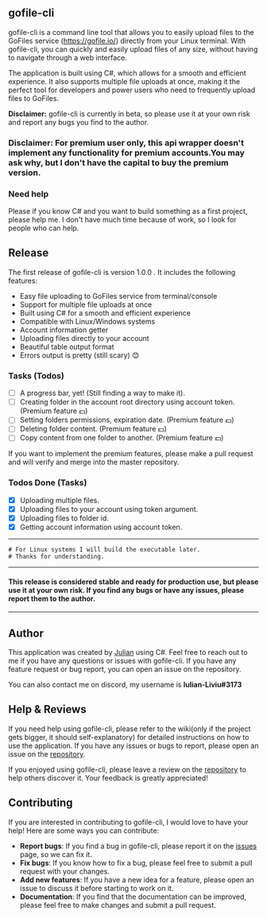 ﻿## gofile-cli 

gofile-cli is a command line tool that allows you to easily upload files to the GoFiles service (https://gofile.io/) directly from your Linux terminal. With gofile-cli, you can quickly and easily upload files of any size, without having to navigate through a web interface.

The application is built using C#, which allows for a smooth and efficient experience. It also supports multiple file uploads at once, making it the perfect tool for developers and power users who need to frequently upload files to GoFiles.

**Disclaimer:** gofile-cli is currently in beta, so please use it at your own risk and report any bugs you find to the author.


### **Disclaimer:** For premium user only, this api wrapper doesn't implement any functionality for premium accounts.You may ask why, but I don't have the capital to buy the premium version.

### Need help 
   Please if you know C# and you want to build something as a first project, please help me.
   I don't have much time because of work, so I look for people who can help.

## Release

The first release of gofile-cli is version 1.0.0 . It includes the following features:

- Easy file uploading to GoFiles service from terminal/console
- Support for multiple file uploads at once
- Built using C# for a smooth and efficient experience
- Compatible with Linux/Windows systems
- Account information getter
- Uploading files directly to your account 
- Beautiful table output format 
- Errors output is pretty (still scary) 😊 

### Tasks (Todos) 
- [ ] A progress bar, yet! (Still finding a way to make it).
- [ ] Creating folder in the account root directory using account token. (Premium feature 💵)
- [ ] Setting folders permissions, expiration date. (Premium feature 💵)
- [ ] Deleting folder content. (Premium feature 💵)
- [ ] Copy content from one folder to another. (Premium feature 💵)

If you want to implement the premium features, please make a pull request and will verify and merge into the master repository.

### Todos Done (Tasks)
- [x] Uploading multiple files.
- [x] Uploading files to your account using token argument.
- [x] Uploading files to folder id.
- [x] Getting account information using account token.
***
    # For Linux systems I will build the executable later.
    # Thanks for understanding.

***
#### This release is considered stable and ready for production use, but please use it at your own risk. If you find any bugs or have any issues, please report them to the author.
***
## Author

This application was created by [Julian](https://github.com/Iulian-Liviu/) using C#. Feel free to reach out to me if you have any questions or issues with gofile-cli. If you have any feature request or bug report, you can open an issue on the repository.

You can also contact me on discord, my username is **Iulian-Liviu#3173**

## Help & Reviews

If you need help using gofile-cli, please refer to the wiki(only if the project gets bigger, it should self-explanatory) for detailed instructions on how to use the application. If you have any issues or bugs to report, please open an issue on the [repository](https://github.com/Julian/gofile-cli/issues).

If you enjoyed using gofile-cli, please leave a review on the [repository](https://github.com/Iulian-Liviu/gofile-cli) to help others discover it. Your feedback is greatly appreciated!

## Contributing

If you are interested in contributing to gofile-cli, I would love to have your help! Here are some ways you can contribute:

- **Report bugs**: If you find a bug in gofile-cli, please report it on the [issues](https://github.com/Iulian-Liviu/gofile-cli/issues) page, so we can fix it.
- **Fix bugs**: If you know how to fix a bug, please feel free to submit a pull request with your changes.
- **Add new features**: If you have a new idea for a feature, please open an issue to discuss it before starting to work on it.
- **Documentation**: If you find that the documentation can be improved, please feel free to make changes and submit a pull request.
